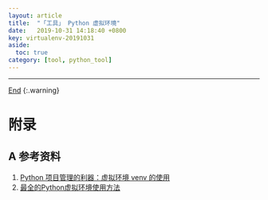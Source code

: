 ```yaml
---
layout: article
title:  "「工具」 Python 虚拟环境"
date:   2019-10-31 14:18:40 +0800
key: virtualenv-20191031
aside:
  toc: true
category: [tool, python_tool]
---
```

<span id='head'></span>  
<!--more-->


-------------------  
[End](#head)
{:.warning}  

# 附录
## A 参考资料
1. [Python 项目管理的利器：虚拟环境 venv 的使用](https://blog.csdn.net/u012814856/article/details/81137368)     
1. [最全的Python虚拟环境使用方法](https://zhuanlan.zhihu.com/p/60647332)     
